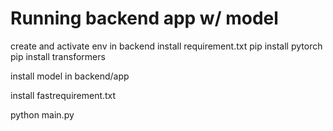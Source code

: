 # Running backend app w/ model

create and activate env in backend
install requirement.txt
pip install pytorch
pip install transformers

install model in backend/app

install fastrequirement.txt

python main.py
